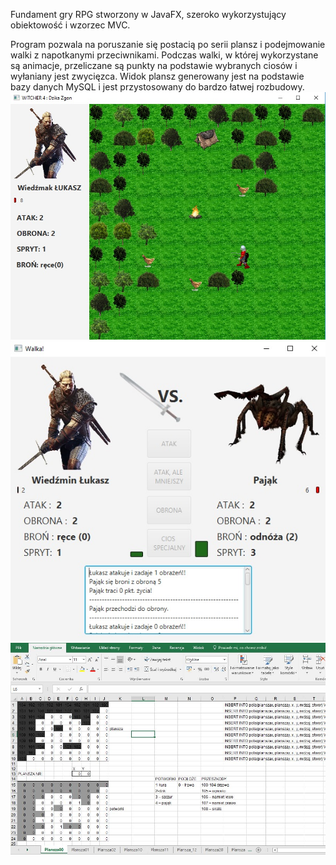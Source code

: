 Fundament gry RPG stworzony w JavaFX, szeroko wykorzystujący obiektowość i wzorzec MVC.

Program pozwala na poruszanie się postacią po serii plansz i podejmowanie walki z napotkanymi przeciwnikami. Podczas walki, w której wykorzystane są animacje, przeliczane są punkty na podstawie wybranych ciosów i wyłaniany jest zwycięzca. Widok plansz generowany jest na podstawie bazy danych MySQL i jest przystosowany do bardzo łatwej rozbudowy.
![Plansza](/witcher1.jpg?raw=true "Plansza")
![Walka](/witcher2.jpg?raw=true "Walka")
![Generator](/excel.JPG?raw=true "Excel")
